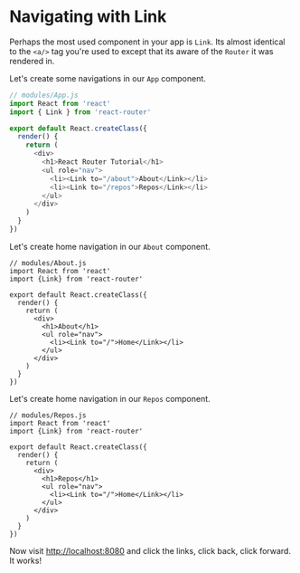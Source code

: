 # Navigating with Link

Perhaps the most used component in your app is `Link`. Its almost
identical to the `<a/>` tag you're used to except that its aware of
the `Router` it was rendered in.

Let's create some navigations in our `App` component.

```js
// modules/App.js
import React from 'react'
import { Link } from 'react-router'

export default React.createClass({
  render() {
    return (
      <div>
        <h1>React Router Tutorial</h1>
        <ul role="nav">
          <li><Link to="/about">About</Link></li>
          <li><Link to="/repos">Repos</Link></li>
        </ul>
      </div>
    )
  }
})
```

Let's create home navigation in our `About` component.

```
// modules/About.js
import React from 'react'
import {Link} from 'react-router'

export default React.createClass({
  render() {
    return (
      <div>
        <h1>About</h1>
        <ul role="nav">
          <li><Link to="/">Home</Link></li>
        </ul>
      </div>
    )
  }
})
```

Let's create home navigation in our `Repos` component.

```
// modules/Repos.js
import React from 'react'
import {Link} from 'react-router'

export default React.createClass({
  render() {
    return (
      <div>
        <h1>Repos</h1>
        <ul role="nav">
          <li><Link to="/">Home</Link></li>
        </ul>
      </div>
    )
  }
})
```

Now visit [http://localhost:8080](http://localhost:8080) and click the links, click back, click
forward. It works!